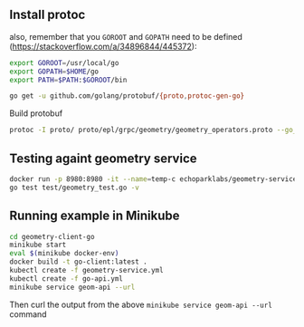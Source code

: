 ## Install protoc

also, remember that you `GOROOT` and `GOPATH` need to be defined (https://stackoverflow.com/a/34896844/445372):
```bash
export GOROOT=/usr/local/go
export GOPATH=$HOME/go
export PATH=$PATH:$GOROOT/bin

go get -u github.com/golang/protobuf/{proto,protoc-gen-go}
```

Build protobuf
```bash
protoc -I proto/ proto/epl/grpc/geometry/geometry_operators.proto --go_out=plugins=grpc:./
```

## Testing againt geometry service
```bash
docker run -p 8980:8980 -it --name=temp-c echoparklabs/geometry-service-java:8-jre-slim
go test test/geometry_test.go -v
```

## Running example in Minikube
```bash
cd geometry-client-go
minikube start
eval $(minikube docker-env)
docker build -t go-client:latest .
kubectl create -f geometry-service.yml
kubectl create -f go-api.yml
minikube service geom-api --url
```

Then curl the output from the above `minikube service geom-api --url` command



